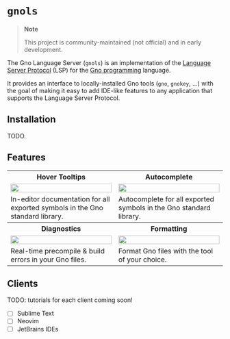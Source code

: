 # `gnols`

> **Note** 
>
> This project is community-maintained (not official) and in early
> development.

The Gno Language Server (`gnols`) is an implementation of the 
[Language Server Protocol][1] (LSP) for the [Gno programming][2] language.

It provides an interface to locally-installed Gno tools (`gno`, `gnokey`, ...)
with the goal of making it easy to add IDE-like features to any application 
that supports the Language Server Protocol.

## Installation

TODO.

## Features

<table>
    <tr>
        <th>Hover Tooltips</th>
        <th>Autocomplete</th>
    </tr>
    <tr>
        <td width="50%">
            <a href="https://github.com/errata-ai/vale/assets/8785025/e3ff4e27-6ba1-456c-b451-856b3e1c9f41">
                <img src="https://github.com/errata-ai/vale/assets/8785025/e3ff4e27-6ba1-456c-b451-856b3e1c9f41" width="100%">
            </a>
        </td>
        <td width="50%">
            <a href="https://github.com/errata-ai/vale/assets/8785025/cf3b36e7-4cf8-4a02-9578-f532a0cb9af6">
                <img src="https://github.com/errata-ai/vale/assets/8785025/cf3b36e7-4cf8-4a02-9578-f532a0cb9af6" width="100%">
            </a>
        </td>
    </tr>
    <tr>
        <td width="50%">
          In-editor documentation for all exported symbols in the Gno standard library.
        </td>
        <td width="50%">Autocomplete for all exported symbols in the Gno standard library.
    </tr>
    <tr>
        <th>Diagnostics</th>
        <th>Formatting</th>
    </tr>
    <tr>
        <td width="50%">
            <a href="https://github.com/errata-ai/vale/assets/8785025/09cb33ea-1bbf-4f89-aec0-e12066622a42">
                <img src="https://github.com/errata-ai/vale/assets/8785025/09cb33ea-1bbf-4f89-aec0-e12066622a42" width="100%">
            </a>
        </td>
        <td width="50%">
            <a href="https://github.com/errata-ai/vale/assets/8785025/2426c64a-1dfe-47f2-a1e0-b7512bca0df4">
                <img src="https://github.com/errata-ai/vale/assets/8785025/2426c64a-1dfe-47f2-a1e0-b7512bca0df4" width="100%">
            </a>
        </td>
    </tr>
    <tr>
        <td width="50%">
            Real-time precompile & build errors in your Gno files.
        </td>
        <td width="50%">
            Format Gno files with the tool of your choice.
        </td>
    </tr>
</table>

## Clients

TODO: tutorials for each client coming soon!

- [ ] Sublime Text
- [ ] Neovim
- [ ] JetBrains IDEs

[1]: https://microsoft.github.io/language-server-protocol/
[2]: https://gno.land/
